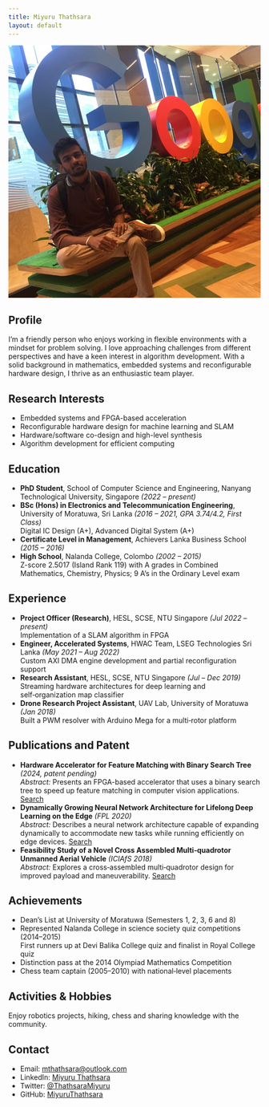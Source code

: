 ```yaml
---
title: Miyuru Thathsara
layout: default
---
```


![Miyuru Thathsara](me.jpeg)

## Profile
I’m a friendly person who enjoys working in flexible environments with a mindset for problem solving. I love approaching challenges from different perspectives and have a keen interest in algorithm development. With a solid background in mathematics, embedded systems and reconfigurable hardware design, I thrive as an enthusiastic team player.

## Research Interests
- Embedded systems and FPGA-based acceleration
- Reconfigurable hardware design for machine learning and SLAM
- Hardware/software co-design and high-level synthesis
- Algorithm development for efficient computing

## Education
- **PhD Student**, School of Computer Science and Engineering, Nanyang Technological University, Singapore *(2022 – present)*
- **BSc (Hons) in Electronics and Telecommunication Engineering**, University of Moratuwa, Sri Lanka *(2016 – 2021, GPA 3.74/4.2, First Class)*  
  Digital IC Design (A+), Advanced Digital System (A+)
- **Certificate Level in Management**, Achievers Lanka Business School *(2015 – 2016)*
- **High School**, Nalanda College, Colombo *(2002 – 2015)*  
  Z-score 2.5017 (Island Rank 119) with A grades in Combined Mathematics, Chemistry, Physics; 9 A’s in the Ordinary Level exam

## Experience
- **Project Officer (Research)**, HESL, SCSE, NTU Singapore *(Jul 2022 – present)*  
  Implementation of a SLAM algorithm in FPGA
- **Engineer, Accelerated Systems**, HWAC Team, LSEG Technologies Sri Lanka *(May 2021 – Aug 2022)*  
  Custom AXI DMA engine development and partial reconfiguration support
- **Research Assistant**, HESL, SCSE, NTU Singapore *(Jul – Dec 2019)*  
  Streaming hardware architectures for deep learning and self‑organization map classifier
- **Drone Research Project Assistant**, UAV Lab, University of Moratuwa *(Jan 2018)*  
  Built a PWM resolver with Arduino Mega for a multi‑rotor platform

## Publications and Patent
- **Hardware Accelerator for Feature Matching with Binary Search Tree** *(2024, patent pending)*  
  *Abstract:* Presents an FPGA-based accelerator that uses a binary search tree to speed up feature matching in computer vision applications. [Search](https://www.google.com/search?q=Hardware+Accelerator+for+Feature+Matching+with+Binary+Search+Tree)
- **Dynamically Growing Neural Network Architecture for Lifelong Deep Learning on the Edge** *(FPL&nbsp;2020)*  
  *Abstract:* Describes a neural network architecture capable of expanding dynamically to accommodate new tasks while running efficiently on edge devices. [Search](https://www.google.com/search?q=Dynamically+Growing+Neural+Network+Architecture+for+Lifelong+Deep+Learning+on+the+Edge)
- **Feasibility Study of a Novel Cross Assembled Multi‑quadrotor Unmanned Aerial Vehicle** *(ICIAfS&nbsp;2018)*  
  *Abstract:* Explores a cross‑assembled multi‑quadrotor design for improved payload and maneuverability. [Search](https://www.google.com/search?q=Feasibility+Study+of+a+Novel+Cross+Assembled+Multi-quadrotor+Unmanned+Aerial+Vehicle)

## Achievements
- Dean’s List at University of Moratuwa (Semesters&nbsp;1, 2, 3, 6 and 8)
- Represented Nalanda College in science society quiz competitions (2014–2015)  
  First runners up at Devi Balika College quiz and finalist in Royal College quiz
- Distinction pass at the 2014 Olympiad Mathematics Competition
- Chess team captain (2005–2010) with national‑level placements

## Activities & Hobbies
Enjoy robotics projects, hiking, chess and sharing knowledge with the community.

## Contact
- Email: [mthathsara@outlook.com](mailto:mthathsara@outlook.com)
- LinkedIn: [Miyuru Thathsara](https://lk.linkedin.com/in/miyuru-thathsara-07596518b)
- Twitter: [@ThathsaraMiyuru](https://twitter.com/ThathsaraMiyuru)
- GitHub: [MiyuruThathsara](https://github.com/MiyuruThathsara)
